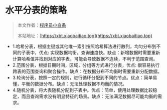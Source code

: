 # 水平分表的策略

> 本文作者：[程序员小白条](https://github.com/luoye6)
>
> 本站地址：[https://xbt.xiaobaitiao.top](https://xbt.xiaobaitiao.top)

- 1.哈希分表，根据主键或其他唯一索引按照哈希算法进行散列，均匀分布到不同的子表中，优点: 实现数据均衡，查询速度快。缺点：新增数据时需要重新计算哈希值并找到对应的字表，可能会导致数据不连续，不利于范围查询。
- 2.范围分表，根据日期时间，区域，分组等方式进行分表，优点: 很容易执行跨表的范围查询和聚合操作。缺点：在数据分布不均衡时需要重新分配数据。
- 3.轮询分表，按照一定的规则，进行循环分配到不同的节点。优点：简单易懂，平衡的数据分布。缺点：无法处理数据不均衡的情况。
- 4.随机分表，将大表随机分配到子表中。优点：简单，使用处理数据比较稳定，而且查询需求没有明显特征的场景。缺点：无法满足数据尽可能均衡的需求。